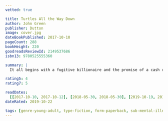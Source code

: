 ```yaml
---
vetted: true

title: Turtles All the Way Down
author: John Green
publisher: Dutton
image: cover.jpg
dateBookPublished: 2017-10-10
pageCount: 288
bookHeight: 220
goodreadsReviewId: 2149537686
isbn13: 9780525555360

summary: |
  It all begins with a fugitive billionaire and the promise of a cash reward. Turtles All the Way Down is about lifelong friendship, the intimacy of an unexpected reunion, Star Wars fan fiction, and tuatara. But at its heart is Aza Holmes, a young woman navigating daily existence within the ever-tightening spiral of her own thoughts.

rating5: 4
rating7: 5

readDates:
  [[2017-10-10, 2017-10-12], [2018-05-30, 2018-05-30], [2019-10-19, 2019-10-22]]
dateRated: 2019-10-22

tags: [genre-young-adult, type-fiction, form-paperback, sub-mental-illness]
---
```

